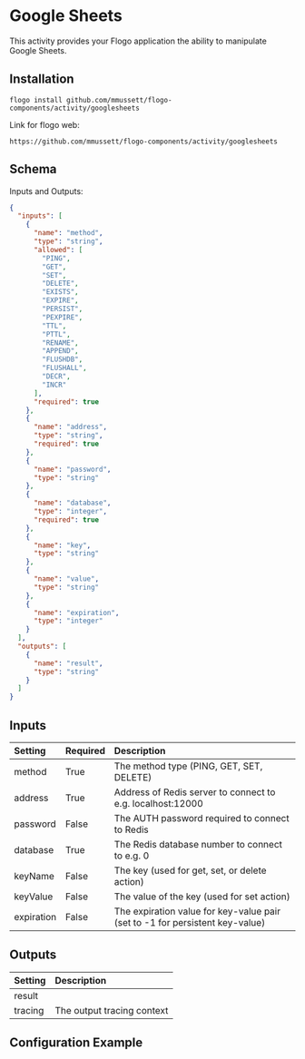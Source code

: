 # Google Sheets
This activity provides your Flogo application the ability to manipulate Google Sheets.

## Installation

```
flogo install github.com/mmussett/flogo-components/activity/googlesheets
```

Link for flogo web:

```
https://github.com/mmussett/flogo-components/activity/googlesheets
```


## Schema
Inputs and Outputs:

```json
{
  "inputs": [
    {
      "name": "method",
      "type": "string",
      "allowed": [
        "PING",
        "GET",
        "SET",
        "DELETE",
        "EXISTS",
        "EXPIRE",
        "PERSIST",
        "PEXPIRE",
        "TTL",
        "PTTL",
        "RENAME",
        "APPEND",
        "FLUSHDB",
        "FLUSHALL",
        "DECR",
        "INCR"
      ],
      "required": true
    },
    {
      "name": "address",
      "type": "string",
      "required": true
    },
    {
      "name": "password",
      "type": "string"
    },
    {
      "name": "database",
      "type": "integer",
      "required": true
    },
    {
      "name": "key",
      "type": "string"
    },
    {
      "name": "value",
      "type": "string"
    },
    {
      "name": "expiration",
      "type": "integer"
    }
  ],
  "outputs": [
    {
      "name": "result",
      "type": "string"
    }
  ]
}

```

## Inputs
| Setting     | Required | Description    |
|:------------|:---------|:---------------|
| method     | True | The method type (PING, GET, SET, DELETE) |
| address | True | Address of Redis server to connect to e.g. localhost:12000   |
| password | False |  The AUTH password required to connect to Redis |
| database | True | The Redis database number to connect to e.g. 0 |
| keyName    | False | The key (used for get, set, or delete action) |
| keyValue     | False | The value of the key (used for set action) |
| expiration | False | The expiration value for key-value pair (set to -1 for persistent key-value) |

## Outputs
| Setting     | Description    |
|:------------|:---------------|
| result |
| tracing     | The output tracing context |

## Configuration Example
```json
```
